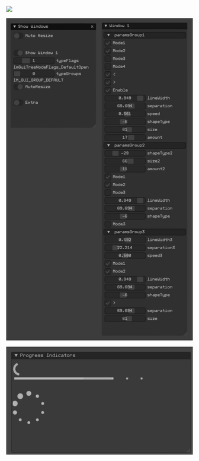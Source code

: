 
![](3_0_Layout_Docking2.gif)  

![](2_0_Layout_ofParamaters.gif)  

![](1_3_Widgets_Spinner.gif)  
 